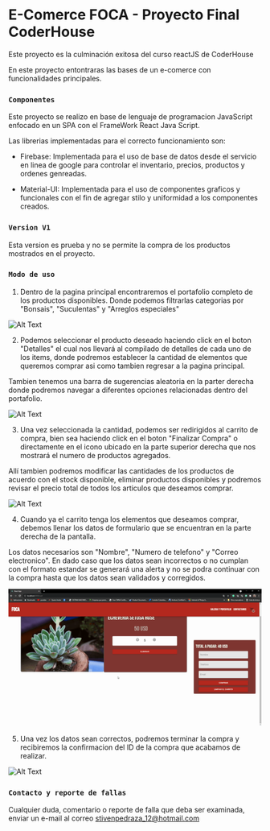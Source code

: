 # E-Comerce FOCA - Proyecto Final CoderHouse

Este proyecto es la culminación exitosa del curso reactJS de CoderHouse

En este proyecto entontraras las bases de un e-comerce con funcionalidades principales.

### `Componentes`

Este proyecto se realizo en base de lenguaje de programacion JavaScript enfocado en un SPA con el FrameWork React Java Script.

Las librerias implementadas para el correcto funcionamiento son:

* Firebase: Implementada para el uso de base de datos desde el servicio en linea de google para controlar el inventario, precios, productos y ordenes genreadas.

* Material-UI: Implementada para el uso de componentes graficos y funcionales con el fin de agregar stilo y uniformidad a los componentes creados.


### `Version V1`

Esta version es prueba y no se permite la compra de los productos mostrados en el proyecto.

### `Modo de uso`

1. Dentro de la pagina principal encontraremos el portafolio completo de los productos disponibles. Donde podemos filtrarlas categorias por "Bonsais", "Suculentas" y "Arreglos especiales"

![Alt Text](https://github.com/sbroken10/CODERHOUSE-RJS-CSPC/blob/main/Gifi/1.gif)

2. Podemos seleccionar el producto deseado haciendo click en el boton "Detalles" el cual nos llevará al compilado de detalles de cada uno de los items, donde podremos establecer la cantidad de elementos que queremos comprar asi como tambien regresar a la pagina principal.

Tambien tenemos una barra de sugerencias aleatoria en la parter derecha donde podremos navegar a diferentes opciones relacionadas dentro del portafolio.

![Alt Text](https://github.com/sbroken10/CODERHOUSE-RJS-CSPC/blob/main/Gifi/2.gif)

3. Una vez seleccionada la cantidad, podemos ser redirigidos al carrito de compra, bien sea haciendo click en el boton "Finalizar Compra" o directamente en el icono ubicado en la parte superior derecha que nos mostrará el numero de productos agregados. 

Allí tambien podremos modificar las cantidades de los productos de acuerdo con el stock disponible, eliminar productos disponibles  y podremos revisar el precio total de todos los articulos que deseamos comprar. 

![Alt Text](https://github.com/sbroken10/CODERHOUSE-RJS-CSPC/blob/main/Gifi/3.gif)

4. Cuando ya el carrito tenga los elementos que deseamos comprar, debemos llenar los datos de formulario que se encuentran en la parte derecha de la pantalla. 

Los datos necesarios son "Nombre", "Numero de telefono" y "Correo electronico". En dado caso que los datos sean incorrectos o no cumplan con el formato estandar se generará una alerta y no se podra continuar con la compra hasta que los datos sean validados y corregidos. 

![Alt Text](https://github.com/sbroken10/CODERHOUSE-RJS-CSPC/blob/main/Gifi/4.gif)

5. Una vez los datos sean correctos, podremos terminar la compra y recibiremos la confirmacion del ID de la compra que acabamos de realizar. 

![Alt Text](https://github.com/sbroken10/CODERHOUSE-RJS-CSPC/blob/main/Gifi/6.gif)


### `Contacto y reporte de fallas`

Cualquier duda, comentario o reporte de falla que deba ser examinada, enviar un e-mail al correo stivenpedraza_12@hotmail.com
